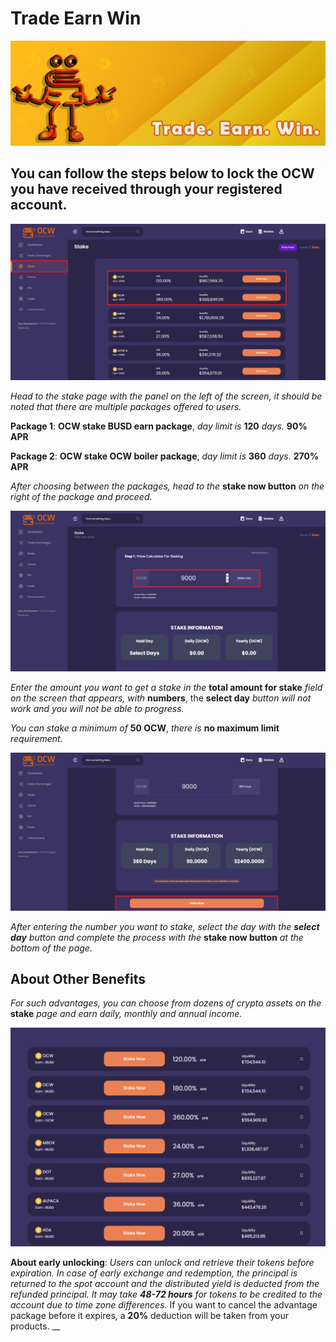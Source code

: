 # Trade Earn Win

![You can take advantage of the benefits by following the steps below.](<../.gitbook/assets/1500x500  - trade-earn-win.jpg>)

## You can follow the steps below to lock the OCW you have received through your registered account.

![](<../.gitbook/assets/1 (4).png>)

_Head to the stake page with the panel on the left of the screen, it should be noted that there are multiple packages offered to users._



**Package 1**: **OCW stake BUSD earn package**, _day limit is_ **120** _days._ **90% APR**&#x20;

**Package 2**: **OCW stake OCW boiler package**, _day limit is_ **360** _days._ **270% APR**



_After choosing between the packages, head to the_ **stake now button** _on_ _the right of the package and proceed._

![](../.gitbook/assets/2.png)

_Enter the amount you want to get a stake in the_ **total amount for stake** _field on the screen that appears, with_ **numbers**, the **select day** _button will not work and you will not be able to progress._

_You can stake a minimum of_ **50 OCW**, _there is_ **no maximum limit** _requirement._

![](../.gitbook/assets/3.png)

_After entering the number you want to stake, select the day with the **select day** button and complete the process with the_ **stake now button** _at the bottom of the page._

## About Other Benefits



_For such advantages, you can choose from dozens of crypto assets on the_ **stake** _page and earn daily, monthly and annual income._

![These photos are representative as of the day they were taken, there may be changes in reward rates and crypto assets.](<../.gitbook/assets/1 (1) (1) (1).png>)

**About early unlocking**: _Users can unlock and retrieve their tokens before expiration. In case of early exchange and redemption, the principal is returned to the spot account and the distributed yield is deducted from the refunded principal. It may take **48-72 hours** for tokens to be credited to the account due to time zone differences._ If you want to cancel the advantage package before it expires, a **20%** deduction will be taken from your products. __&#x20;
